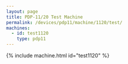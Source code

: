 ```yaml
---
layout: page
title: PDP-11/20 Test Machine
permalink: /devices/pdp11/machine/1120/test/
machines:
  - id: test1120
    type: pdp11
---
```


{% include machine.html id="test1120" %}
